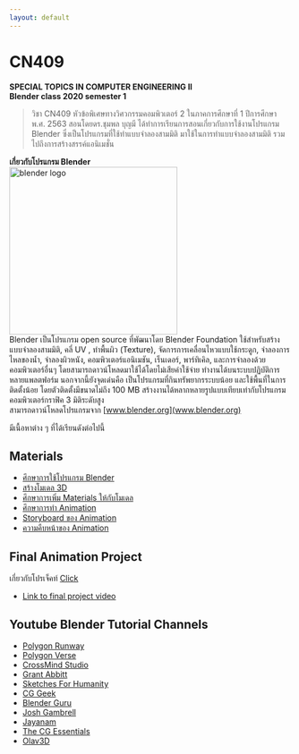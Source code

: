 ```yaml
---
layout: default
---
```


# CN409
**SPECIAL TOPICS IN COMPUTER ENGINEERING II**<br />
**Blender class 2020 semester 1**
> วิชา CN409 หัวข้อพิเศษทางวิศวกรรมคอมพิวเตอร์ 2 ในภาคการศึกษาที่ 1 ปีการศึกษา พ.ศ. 2563 สอนโดยดร.ชุมพล บุญมี ได้ทำการเรียนการสอนเกี่ยวกับการใช้งานโปรแกรม Blender ซึ่งเป็นโปรแกรมที่ใช้ทำแบบจำลองสามมิติ มาใช้ในการทำแบบจำลองสามมิติ รวมไปถึงการสร้างสรรค์แอนิเมชั่น <br>

**เกี่ยวกับโปรแกรม Blender** <br>
<img src="https://download.blender.org/branding/blender_logo.png" alt="blender logo" width="300"><br>
Blender เป็นโปรแกรม open source ที่พัฒนาโดย Blender Foundation ใช้สำหรับสร้างแบบจำลองสามมิติ, คลี่ UV , ทำพื้นผิว (Texture), จัดการการเคลื่อนไหวแบบใช้กระดูก, จำลองการไหลของน้ำ, จำลองผิวหนัง, คอมพิวเตอร์แอนิเมชัน, เร็นเดอร์, พาร์ทิเคิล, และการจำลองด้วยคอมพิวเตอร์อื่นๆ โดยสามารถดาวน์โหลดมาใช้ได้โดยไม่เสียค่าใช้จ่าย ทำงานได้บนระบบปฏิบัติการหลายแพลตฟอร์ม นอกจากนี้ยังจุดเด่นคือ เป็นโปรแกรมที่กินทรัพยากรระบบน้อย และใช้พื้นที่ในการติดตั้งน้อย โดยตัวติดตั้งมีขนาดไม่ถึง 100 MB สร้างงานได้หลากหลายรูปแบบเทียบเท่ากับโปรแกรมคอมพิวเตอร์กราฟิค 3 มิติระดับสูง <br>
สามารถดาวน์โหลดโปรแกรมจาก [www.blender.org](www.blender.org)

มีเนื้อหาต่าง ๆ ที่ได้เรียนดังต่อไปนี้


## Materials
- [ศึกษาการใช้โปรแกรม Blender](https://youtu.be/m69ty9QbmUw)
- [สร้างโมเดล 3D](https://youtu.be/qrVhFbt14v8)
- [ศึกษาการเพิ่ม Materials ให้กับโมเดล](https://youtu.be/aa38QU6HIgA)
- [ศึกษาการทำ Animation](https://youtu.be/fs6qk7Tyd40)
- [Storyboard ของ Animation](https://youtu.be/5IhQktrbuDw)
- [ความคืบหน้าของ Animation](https://youtu.be/A8aFeeWZUlw)

## Final Animation Project
  เกี่ยวกับโปรเจ็คท์ [Click](https://keirace.github.io/cn409/project.html) <br>
- [Link to final project video](https://youtu.be/cnGj4jT0lS8)

## Youtube Blender Tutorial Channels
- [Polygon Runway](https://www.youtube.com/c/PolygonRunway/videos)
- [Polygon Verse](https://www.youtube.com/c/PolygonVerse/videos)
- [CrossMind Studio](https://www.youtube.com/c/SketchesForHumanity/videos)
- [Grant Abbitt](https://www.youtube.com/c/GrantAbbitt/videos)
- [Sketches For Humanity](https://www.youtube.com/c/SketchesForHumanity/videos)
- [CG Geek](https://www.youtube.com/c/CGGeek/videos)
- [Blender Guru](https://www.youtube.com/user/AndrewPPrice/videos)
- [Josh Gambrell](https://www.youtube.com/c/JoshGambrell/videos)
- [Jayanam](https://www.youtube.com/c/JayAnAm/videos)
- [The CG Essentials](https://www.youtube.com/c/TheCGEssentials/videos)
- [Olav3D](https://www.youtube.com/c/Olav3D/videos)


